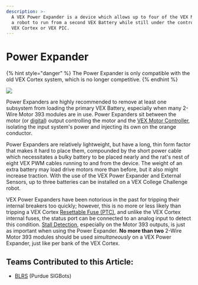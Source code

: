 ```yaml
---
description: >-
  A VEX Power Expander is a device which allows up to four of the VEX Motors on
  a robot to run from a second VEX Battery while still under the control of the
  VEX Cortex or VEX PIC.
---
```


# Power Expander

{% hint style="danger" %}
The Power Expander is only compatible with the old VEX Cortex system, which is no longer competitive.
{% endhint %}

![](https://phabricator.purduesigbots.com/file/data/u3hkrnhchc6435xhe5yy/PHID-FILE-n6pxgdruiodijd4ojjvh/vex\_power\_expander.jpg)

Power Expanders are highly recommended to remove at least one subsystem from loading the primary VEX Battery, especially when many 2-Wire Motor 393 modules are in use. Power Expanders sit between the motor (or [digital](../../electronics/general/gpio.md)) output controlling the motor and the [VEX Motor Controller](motor-controller.md), isolating the input system's power and injecting its own on the orange conductor.

Power Expanders are relatively lightweight, but have a long, thin form factor that makes it hard to place them, compounded by the short power cable which necessitates a bulky battery to be placed nearly and the rat's nest of eight VEX PWM cables running to and from the device. The weight of an extra battery may load drive motors more than before, but it also might increase traction. With the use of the VEX Power Expander and External Sensors, up to three batteries can be installed on a VEX College Challenge robot.

VEX Power Expanders have been notorious in the past for tripping their internal breakers too quickly; however, this is no more or less likely than tripping a VEX Cortex [Resettable Fuse (PTC)](../../electronics/general/resettable-fuse-ptc.md), and unlike the VEX Cortex internal fuses, the status port can be connected to an analog input to detect this condition. [Stall Detection](../../software/general/stall-detection.md), especially on the Motor 393 outputs, is just as important when using the Power Expander. **No more than two** 2-Wire Motor 393 modules should be used _simultaneously_ on a VEX Power Expander, just like per bank of the VEX Cortex.

## Teams Contributed to this Article:

* [BLRS](https://purduesigbots.com) (Purdue SIGBots)
